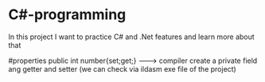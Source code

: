 # C#-programming
In this project I want to practice C# and .Net features and learn more about that 

#properties 
public int number{set;get;}   ---> compiler create a private field ang getter and setter (we can check via ildasm exe file of the project)


